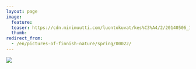 ```yaml
---
layout: page
image:
  feature:
  teaser: https://cdn.minimuutti.com/luontokuvat/kes%C3%A4/2/20140506_193128-245px.jpg
  thumb:
redirect_from:
  - /en/pictures-of-finnish-nature/spring/00022/
---
```


![](https://cdn.minimuutti.com/luontokuvat/kes%C3%A4/2/20140506_193128-800px.jpg)

